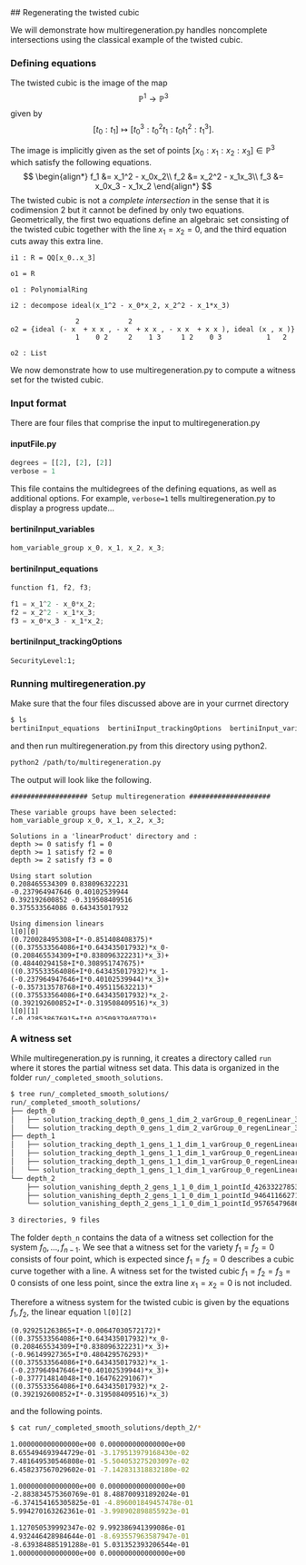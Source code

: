 <link rel="stylesheet" href="modest.css">
<style>
pre, code, pre code {
  max-height: 400px;
}
</style>
## Regenerating the twisted cubic

We will demonstrate how multiregeneration.py handles noncomplete 
intersections using the classical example of the twisted cubic.

### Defining equations
The twisted cubic is the image of the map $$\mathbb{P}^1 \to 
\mathbb{P}^3$$ given by $$[t_0:t_1] \mapsto [t_0^3: t_0^2t_1: t_0t_1^2: 
t_1^3].$$

The image is implicitly given as the set of points $[x_0:x_1:x_2:x_3] 
\in \mathbb{P}^3$ which satisfy the following equations.
$$
\begin{align*}
    f_1 &= x_1^2 - x_0x_2\\
    f_2 &= x_2^2 - x_1x_3\\
    f_3 &= x_0x_3 - x_1x_2
\end{align*}
$$
The twisted cubic is not a *complete intersection* in the sense that it 
is codimension $2$ but it cannot be defined by only two equations. 
Geometrically, the first two equations define an algebraic set 
consisting of the twisted cubic together with the line $x_1=x_2=0$, and 
the third equation cuts away this extra line.

```
i1 : R = QQ[x_0..x_3]

o1 = R

o1 : PolynomialRing

i2 : decompose ideal(x_1^2 - x_0*x_2, x_2^2 - x_1*x_3)

                2            2
o2 = {ideal (- x  + x x , - x  + x x , - x x  + x x ), ideal (x , x )}
                1    0 2     2    1 3     1 2    0 3           1   2

o2 : List
```

We now demonstrate how to use multiregeneration.py to compute a witness 
set for the twisted cubic.

### Input format

There are four files that comprise the input to multiregeneration.py

#### inputFile.py
```python
degrees = [[2], [2], [2]]
verbose = 1
```
This file contains the multidegrees of the defining equations, as well 
as additional options. For example, `verbose=1` tells 
multiregeneration.py to display a progress update...

#### bertiniInput_variables
```c
hom_variable_group x_0, x_1, x_2, x_3;
```
#### bertiniInput_equations
```c
function f1, f2, f3;

f1 = x_1^2 - x_0*x_2;
f2 = x_2^2 - x_1*x_3;
f3 = x_0*x_3 - x_1*x_2;
```
#### bertiniInput_trackingOptions
```
SecurityLevel:1;
```

### Running multiregeneration.py

Make sure that the four files discussed above are in your currnet 
directory
```bash
$ ls
bertiniInput_equations  bertiniInput_trackingOptions  bertiniInput_variables  inputFile.py
```
and then run multiregeneration.py from this directory using python2.
```bash
python2 /path/to/multiregeneration.py
```
The output will look like the following.
```
################### Setup multiregeneration ####################

These variable groups have been selected:
hom_variable_group x_0, x_1, x_2, x_3;

Solutions in a 'linearProduct' directory and :
depth >= 0 satisfy f1 = 0
depth >= 1 satisfy f2 = 0
depth >= 2 satisfy f3 = 0

Using start solution
0.208465534309 0.838096322231
-0.237964947646 0.40102539944
0.392192600852 -0.319508409516
0.375533564086 0.643435017932

Using dimension linears
l[0][0]
(0.720028495308+I*-0.851408408375)*((0.375533564086+I*0.643435017932)*x_0-(0.208465534309+I*0.838096322231)*x_3)+(0.48440294158+I*0.308951747675)*((0.375533564086+I*0.643435017932)*x_1-(-0.237964947646+I*0.40102539944)*x_3)+(-0.357313578768+I*0.495115632213)*((0.375533564086+I*0.643435017932)*x_2-(0.392192600852+I*-0.319508409516)*x_3)
l[0][1]
(-0.428538676915+I*0.0250937940779)*((0.375533564086+I*0.643435017932)*x_0-(0.208465534309+I*0.838096322231)*x_3)+(-0.610868370016+I*0.0271485946123)*((0.375533564086+I*0.643435017932)*x_1-(-0.237964947646+I*0.40102539944)*x_3)+(-0.95279658392+I*-0.253642041076)*((0.375533564086+I*0.643435017932)*x_2-(0.392192600852+I*-0.319508409516)*x_3)
l[0][2]
(0.929251263865+I*-0.00647030572172)*((0.375533564086+I*0.643435017932)*x_0-(0.208465534309+I*0.838096322231)*x_3)+(-0.96149927365+I*0.480429576293)*((0.375533564086+I*0.643435017932)*x_1-(-0.237964947646+I*0.40102539944)*x_3)+(-0.377714814048+I*0.164762291067)*((0.375533564086+I*0.643435017932)*x_2-(0.392192600852+I*-0.319508409516)*x_3)

Using degree linears
(-0.922909581578 + I*0.520281817425)*x_0+(-0.222559515157 + I*0.971260056134)*x_1+(0.441457019179 + I*0.421252304705)*x_2+(0.923740150129 + I*0.663831700427)*x_3
(0.517698381776 + I*-0.735750317496)*x_0+(-0.921836097918 + I*0.0895617802129)*x_1+(-0.358866235243 + I*-0.145384839885)*x_2+(0.0579076672446 + I*0.747067964401)*x_3
('exploring tree in order', 'depthFirst')

################### Starting multiregeneration ####################

PROGRESS
Depth 0: 2
Depth 1: 4
Depth 2: 3

----------------------------------------------------------------
| # smooth isolated solutions  | # of general linear equations |
| found                        | added with variables in group |
----------------------------------------------------------------
                               | 0
----------------------------------------------------------------
  3                              1  
Done.
```

### A witness set
While multiregeneration.py is running, it creates a directory called 
`run` where it stores the partial witness set data. This data is 
organized in the folder `run/_completed_smooth_solutions`.
```bash
$ tree run/_completed_smooth_solutions/
run/_completed_smooth_solutions/
├── depth_0
│   ├── solution_tracking_depth_0_gens_1_dim_2_varGroup_0_regenLinear_3_pointId_602645055533_44034358559
│   └── solution_tracking_depth_0_gens_1_dim_2_varGroup_0_regenLinear_3_pointId_602645055533_826344570835
├── depth_1
│   ├── solution_tracking_depth_1_gens_1_1_dim_1_varGroup_0_regenLinear_3_pointId_44034358559_946411662718
│   ├── solution_tracking_depth_1_gens_1_1_dim_1_varGroup_0_regenLinear_3_pointId_44034358559_957654796862
│   ├── solution_tracking_depth_1_gens_1_1_dim_1_varGroup_0_regenLinear_3_pointId_826344570835_426332278539
│   └── solution_tracking_depth_1_gens_1_1_dim_1_varGroup_0_regenLinear_3_pointId_826344570835_931580444520
└── depth_2
    ├── solution_vanishing_depth_2_gens_1_1_0_dim_1_pointId_426332278539_426332278539
    ├── solution_vanishing_depth_2_gens_1_1_0_dim_1_pointId_946411662718_946411662718
    └── solution_vanishing_depth_2_gens_1_1_0_dim_1_pointId_957654796862_957654796862

3 directories, 9 files
```

The folder `depth_n` contains the data of a witness set collection for 
the system $f_0, \ldots, f_{n-1}$. We see that a witness set for the 
variety $f_1=f_2=0$ consists of four point, which is expected since $f_1 
= f_2 = 0$ describes a cubic curve together with a line. A witness set 
for the twisted cubic $f_1 = f_2 = f_3 = 0$ consists of one less point, 
since the extra line $x_1 = x_2 = 0$ is not included.

Therefore a witness system for the twisted cubic is given by the 
equations $f_1, f_2$, the linear equation `l[0][2]`
```
(0.929251263865+I*-0.00647030572172)*((0.375533564086+I*0.643435017932)*x_0-(0.208465534309+I*0.838096322231)*x_3)+(-0.96149927365+I*0.480429576293)*((0.375533564086+I*0.643435017932)*x_1-(-0.237964947646+I*0.40102539944)*x_3)+(-0.377714814048+I*0.164762291067)*((0.375533564086+I*0.643435017932)*x_2-(0.392192600852+I*-0.319508409516)*x_3)
```
and the following points.
```bash 
$ cat run/_completed_smooth_solutions/depth_2/*

1.000000000000000e+00 0.000000000000000e+00
8.655494693944729e-01 -3.179513979168430e-02
7.481649530546808e-01 -5.504053275203097e-02
6.458237567029602e-01 -7.142831318832180e-02

1.000000000000000e+00 0.000000000000000e+00
-2.883834575360769e-01 8.488700931892024e-01
-6.374154165305825e-01 -4.896001849457478e-01
5.994270163262361e-01 -3.998902898855923e-01

1.127050539992347e-02 9.992386941399086e-01
4.932446428984644e-01 -8.693557963587947e-01
-8.639384885191288e-01 5.031352393206544e-01
1.000000000000000e+00 0.000000000000000e+00
```
